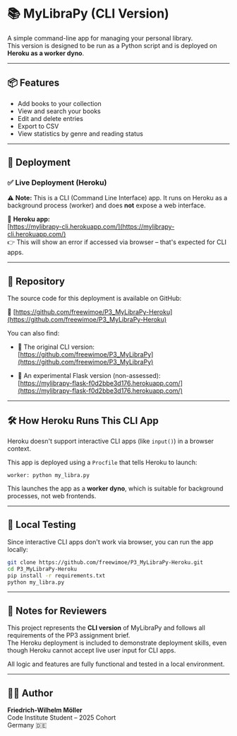 # 📚 MyLibraPy (CLI Version)

A simple command-line app for managing your personal library.  
This version is designed to be run as a Python script and is deployed on **Heroku as a worker dyno**.

---

## 📦 Features

- Add books to your collection  
- View and search your books  
- Edit and delete entries  
- Export to CSV  
- View statistics by genre and reading status  

---

## 🚀 Deployment

### ✅ Live Deployment (Heroku)

⚠️ **Note:** This is a CLI (Command Line Interface) app. It runs on Heroku as a background process (worker) and does **not** expose a web interface.

🔗 **Heroku app:**  
[https://mylibrapy-cli.herokuapp.com/](https://mylibrapy-cli.herokuapp.com/)  
👉 This will show an error if accessed via browser – that's expected for CLI apps.

---

## 📁 Repository

The source code for this deployment is available on GitHub:

🔗 [https://github.com/freewimoe/P3_MyLibraPy-Heroku](https://github.com/freewimoe/P3_MyLibraPy-Heroku)

You can also find:

- 🔹 The original CLI version:  
  [https://github.com/freewimoe/P3_MyLibraPy](https://github.com/freewimoe/P3_MyLibraPy)

- 🔹 An experimental Flask version (non-assessed):  
  [https://mylibrapy-flask-f0d2bbe3d176.herokuapp.com/](https://mylibrapy-flask-f0d2bbe3d176.herokuapp.com/)

---

## 🛠️ How Heroku Runs This CLI App

Heroku doesn't support interactive CLI apps (like `input()`) in a browser context.

This app is deployed using a `Procfile` that tells Heroku to launch:

```
worker: python my_libra.py
```

This launches the app as a **worker dyno**, which is suitable for background processes, not web frontends.

---

## 🧪 Local Testing

Since interactive CLI apps don't work via browser, you can run the app locally:

```bash
git clone https://github.com/freewimoe/P3_MyLibraPy-Heroku.git
cd P3_MyLibraPy-Heroku
pip install -r requirements.txt
python my_libra.py
```

---

## 📌 Notes for Reviewers

This project represents the **CLI version** of MyLibraPy and follows all requirements of the PP3 assignment brief.  
The Heroku deployment is included to demonstrate deployment skills, even though Heroku cannot accept live user input for CLI apps.  

All logic and features are fully functional and tested in a local environment.

---

## 👨‍💻 Author

**Friedrich-Wilhelm Möller**  
Code Institute Student – 2025 Cohort  
Germany 🇩🇪